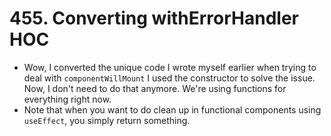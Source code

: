# 455. Converting withErrorHandler HOC
- Wow, I converted the unique code I wrote myself earlier when trying to deal with `componentWillMount` I used the constructor to solve the issue. Now, I don't need to do that anymore. We're using functions for everything right now.
- Note that when you want to do clean up in functional components using `useEffect`, you simply return something.